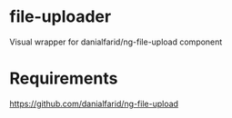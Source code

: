 # file-uploader
Visual wrapper for danialfarid/ng-file-upload component

# Requirements
https://github.com/danialfarid/ng-file-upload
